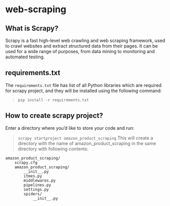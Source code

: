 # web-scraping
## What is Scrapy?
Scrapy is a fast high-level web crawling and web scraping framework, used to crawl websites and extract structured data from their pages. It can be used for a wide range of purposes, from data mining to monitoring and automated testing.
## requirements.txt
The `requirements.txt` file has list of all Python libraries which are required for scrapy project, and they will be installed using the following command:<br/>
> `pip install -r requirements.txt` 
## How to create scrapy project?
Enter a directory where you’d like to store your code and run:
> `scrapy startproject amazon_product_scraping`
This will create a directory with the name of amazon_product_scraping in the same directory with following contents:
```
amazon_product_scraping/
    scrapy.cfg
    amazon_product_scraping/
        __init__.py
        itmes.py
        middlewares.py
        pipelines.py
        settings.py
        spiders/
            __init__.py
```
